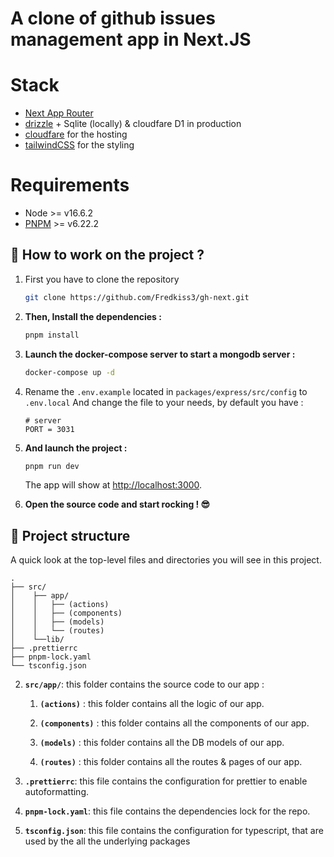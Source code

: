 # A clone of github issues management app in Next.JS


# Stack

- [Next App Router](https://nextjs.org/docs/app)
- [drizzle](https://orm.drizzle.team/) + Sqlite (locally) & cloudfare D1 in production 
- [cloudfare](https://cloudfare.com) for the hosting
- [tailwindCSS](tailwindcss.com/) for the styling


# Requirements

- Node >= v16.6.2
- [PNPM](https://pnpm.io/installation) >= v6.22.2


## 🚀 How to work on the project ?

1. First you have to clone the repository
    
    ```bash
    git clone https://github.com/Fredkiss3/gh-next.git
    ```    

2. **Then, Install the dependencies :**

    ```bash
    pnpm install
    ```    

3. **Launch the docker-compose server to start a mongodb server :**

    ```bash
    docker-compose up -d
    ```
4. Rename the `.env.example` located in `packages/express/src/config` to `.env.local` And change the file to your needs, 
   by default you have :

    ```dotenv
   # server
   PORT = 3031

   ```

5. **And launch the project :**

    ```bash
    pnpm run dev 
    ```

    The app will show at [http://localhost:3000](http://localhost:3000).

6. **Open the source code and start rocking ! 😎**


## 🧐 Project structure

A quick look at the top-level files and directories you will see in this project.

    .
    ├── src/
    │    ├── app/
    │    │   ├── (actions)
    │    │   ├── (components)
    │    │   ├── (models)
    │    │   └── (routes)
    │    └──lib/
    ├── .prettierrc
    ├── pnpm-lock.yaml
    └── tsconfig.json

2. **`src/app/`**: this folder contains the source code to our app :
   
    1. **`(actions)`** : this folder contains all the logic of our app.
   
    2. **`(components)`** : this folder contains all the components of our app.
   
    3. **`(models)`** : this folder contains all the DB models of our app.
   
    4. **`(routes)`** : this folder contains all the routes & pages of our app.
    
3. **`.prettierrc`**: this file contains the configuration for prettier to enable autoformatting.

6. **`pnpm-lock.yaml`**: this file contains the dependencies lock for the repo.

7. **`tsconfig.json`**: this file contains the configuration for typescript, that are used by the all the underlying packages
